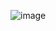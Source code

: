 ![image](https://github.com/Mirabbosbek9778/real_estate_react/assets/123051083/0f7d75aa-08a6-4d36-8693-7307b73450d0)
